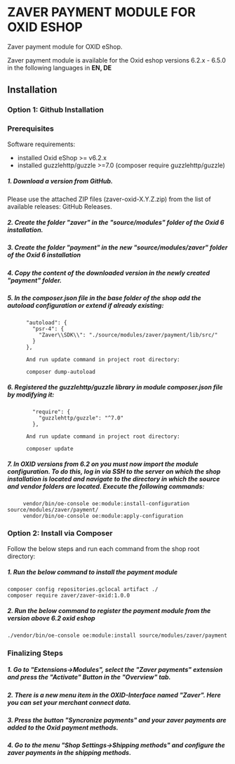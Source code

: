 # ZAVER PAYMENT MODULE FOR OXID ESHOP
Zaver payment module for OXID eShop.

Zaver payment module is available for the Oxid eshop versions 6.2.x - 6.5.0 in the following languages in <b>EN, DE</b>

## Installation

### Option 1: Github Installation
### Prerequisites
Software requirements:
- installed Oxid eShop >= v6.2.x
- installed guzzlehttp/guzzle >=7.0 (composer require guzzlehttp/guzzle)

 ##### 1. Download a version from GitHub. 
 Please use the attached ZIP files (zaver-oxid-X.Y.Z.zip) from the list of available releases: GitHub Releases.
 ##### 2. Create the folder "zaver" in the "source/modules" folder of the Oxid 6 installation.
 ##### 3. Create the folder "payment" in the new "source/modules/zaver" folder of the Oxid 6 installation
 ##### 4. Copy the content of the downloaded version in the newly created "payment" folder.
 ##### 5. In the composer.json file in the base folder of the shop add the autoload configuration or extend if already existing:
          
          "autoload": {
            "psr-4": {
              "Zaver\\SDK\\": "./source/modules/zaver/payment/lib/src/"
            }
          },
          
          And run update command in project root directory:
          
          composer dump-autoload
          
##### 6. Registered the guzzlehttp/guzzle library in module composer.json file by modifying it:
            "require": {
              "guzzlehttp/guzzle": "^7.0"
            },
          
          And run update command in project root directory:
           
          composer update
          
##### 7. In OXID versions from 6.2 on you must now import the module configuration. To do this, log in via SSH to the server on which the shop installation is located and navigate to the directory in which the source and vendor folders are located. Execute the following commands:
         
         vendor/bin/oe-console oe:module:install-configuration source/modules/zaver/payment/
         vendor/bin/oe-console oe:module:apply-configuration
         

### Option 2: Install via Composer 

Follow the below steps and run each command from the shop root directory:
 ##### 1. Run the below command to install the payment module
 ```
 composer config repositories.gclocal artifact ./
 composer require zaver/zaver-oxid:1.0.0
 ```
 ##### 2. Run the below command to register the payment module from the version above 6.2 oxid eshop
 ```
 ./vendor/bin/oe-console oe:module:install source/modules/zaver/payment
  ```
  
### Finalizing Steps
 ##### 1. Go to "Extensions->Modules", select the "Zaver payments" extension and press the "Activate" Button in the "Overview" tab.
 ##### 2. There is a new menu item in the OXID-Interface named "Zaver". Here you can set your merchant connect data.
 ##### 3. Press the button "Syncronize payments" and your zaver payments are added to the Oxid payment methods.
 ##### 4. Go to the menu "Shop Settings->Shipping methods" and configure the zaver payments in the shipping methods.
